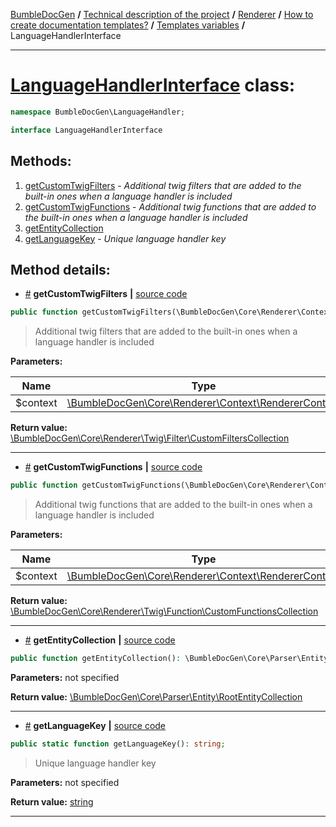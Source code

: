 <!-- {% raw %} -->
<embed> <a href="/docs/readme.md">BumbleDocGen</a> <b>/</b> <a href="/docs/tech/readme.md">Technical description of the project</a> <b>/</b> <a href="/docs/tech/3.renderer/readme.md">Renderer</a> <b>/</b> <a href="/docs/tech/3.renderer/templates.md">How to create documentation templates?</a> <b>/</b> <a href="/docs/tech/3.renderer/templatesVariables.md">Templates variables</a> <b>/</b> LanguageHandlerInterface<hr> </embed>

<h1>
    <a href="https://github.com/bumble-tech/bumble-doc-gen/blob/master/src/LanguageHandler/LanguageHandlerInterface.php#L12">LanguageHandlerInterface</a> class:
</h1>





```php
namespace BumbleDocGen\LanguageHandler;

interface LanguageHandlerInterface
```









<h2>Methods:</h2>

<ol>
<li>
    <a href="#mgetcustomtwigfilters">getCustomTwigFilters</a>
    - <i>Additional twig filters that are added to the built-in ones when a language handler is included</i></li>
<li>
    <a href="#mgetcustomtwigfunctions">getCustomTwigFunctions</a>
    - <i>Additional twig functions that are added to the built-in ones when a language handler is included</i></li>
<li>
    <a href="#mgetentitycollection">getEntityCollection</a>
    </li>
<li>
    <a href="#mgetlanguagekey">getLanguageKey</a>
    - <i>Unique language handler key</i></li>
</ol>







<h2>Method details:</h2>

<div class='method_description-block'>

<ul>
<li><a name="mgetcustomtwigfilters" href="#mgetcustomtwigfilters">#</a>
 <b>getCustomTwigFilters</b>
    <b>|</b> <a href="https://github.com/bumble-tech/bumble-doc-gen/blob/master/src/LanguageHandler/LanguageHandlerInterface.php#L27">source code</a></li>
</ul>

```php
public function getCustomTwigFilters(\BumbleDocGen\Core\Renderer\Context\RendererContext $context): \BumbleDocGen\Core\Renderer\Twig\Filter\CustomFiltersCollection;
```

<blockquote>Additional twig filters that are added to the built-in ones when a language handler is included</blockquote>

<b>Parameters:</b>

<table>
    <thead>
    <tr>
        <th>Name</th>
        <th>Type</th>
        <th>Description</th>
    </tr>
    </thead>
    <tbody>
            <tr>
            <td>$context</td>
            <td><a href='https://github.com/bumble-tech/bumble-doc-gen/blob/master/src/Core/Renderer/Context/RendererContext.php'>\BumbleDocGen\Core\Renderer\Context\RendererContext</a></td>
            <td>-</td>
        </tr>
        </tbody>
</table>

<b>Return value:</b> <a href='https://github.com/bumble-tech/bumble-doc-gen/blob/master/src/Core/Renderer/Twig/Filter/CustomFiltersCollection.php'>\BumbleDocGen\Core\Renderer\Twig\Filter\CustomFiltersCollection</a>


</div>
<hr>
<div class='method_description-block'>

<ul>
<li><a name="mgetcustomtwigfunctions" href="#mgetcustomtwigfunctions">#</a>
 <b>getCustomTwigFunctions</b>
    <b>|</b> <a href="https://github.com/bumble-tech/bumble-doc-gen/blob/master/src/LanguageHandler/LanguageHandlerInterface.php#L22">source code</a></li>
</ul>

```php
public function getCustomTwigFunctions(\BumbleDocGen\Core\Renderer\Context\RendererContext $context): \BumbleDocGen\Core\Renderer\Twig\Function\CustomFunctionsCollection;
```

<blockquote>Additional twig functions that are added to the built-in ones when a language handler is included</blockquote>

<b>Parameters:</b>

<table>
    <thead>
    <tr>
        <th>Name</th>
        <th>Type</th>
        <th>Description</th>
    </tr>
    </thead>
    <tbody>
            <tr>
            <td>$context</td>
            <td><a href='https://github.com/bumble-tech/bumble-doc-gen/blob/master/src/Core/Renderer/Context/RendererContext.php'>\BumbleDocGen\Core\Renderer\Context\RendererContext</a></td>
            <td>-</td>
        </tr>
        </tbody>
</table>

<b>Return value:</b> <a href='https://github.com/bumble-tech/bumble-doc-gen/blob/master/src/Core/Renderer/Twig/Function/CustomFunctionsCollection.php'>\BumbleDocGen\Core\Renderer\Twig\Function\CustomFunctionsCollection</a>


</div>
<hr>
<div class='method_description-block'>

<ul>
<li><a name="mgetentitycollection" href="#mgetentitycollection">#</a>
 <b>getEntityCollection</b>
    <b>|</b> <a href="https://github.com/bumble-tech/bumble-doc-gen/blob/master/src/LanguageHandler/LanguageHandlerInterface.php#L29">source code</a></li>
</ul>

```php
public function getEntityCollection(): \BumbleDocGen\Core\Parser\Entity\RootEntityCollection;
```



<b>Parameters:</b> not specified

<b>Return value:</b> <a href='https://github.com/bumble-tech/bumble-doc-gen/blob/master/src/Core/Parser/Entity/RootEntityCollection.php'>\BumbleDocGen\Core\Parser\Entity\RootEntityCollection</a>


</div>
<hr>
<div class='method_description-block'>

<ul>
<li><a name="mgetlanguagekey" href="#mgetlanguagekey">#</a>
 <b>getLanguageKey</b>
    <b>|</b> <a href="https://github.com/bumble-tech/bumble-doc-gen/blob/master/src/LanguageHandler/LanguageHandlerInterface.php#L17">source code</a></li>
</ul>

```php
public static function getLanguageKey(): string;
```

<blockquote>Unique language handler key</blockquote>

<b>Parameters:</b> not specified

<b>Return value:</b> <a href='https://www.php.net/manual/en/language.types.string.php'>string</a>


</div>
<hr>

<!-- {% endraw %} -->